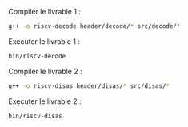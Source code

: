 Compiler le livrable 1 :

```bash
g++ -o riscv-decode header/decode/* src/decode/*
```

Executer le livrable 1 :

```bash
bin/riscv-decode
```

Compiler le livrable 2 :

```bash
g++ -o riscv-disas header/disas/* src/disas/*
```

Executer le livrable 2 :

```bash
bin/riscv-disas
```